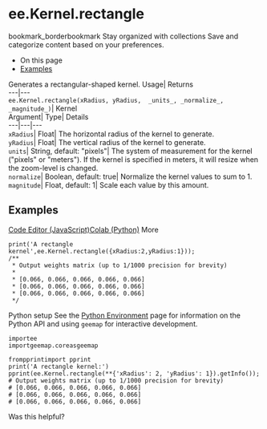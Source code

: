  
#  ee.Kernel.rectangle
bookmark_borderbookmark Stay organized with collections  Save and categorize content based on your preferences.
  * On this page
  * [Examples](https://developers.google.com/earth-engine/apidocs/ee-kernel-rectangle#examples)


Generates a rectangular-shaped kernel. 
Usage| Returns  
---|---  
`ee.Kernel.rectangle(xRadius, yRadius,  _units_, _normalize_, _magnitude_)`| Kernel  
Argument| Type| Details  
---|---|---  
`xRadius`| Float| The horizontal radius of the kernel to generate.  
`yRadius`| Float| The vertical radius of the kernel to generate.  
`units`| String, default: "pixels"| The system of measurement for the kernel ("pixels" or "meters"). If the kernel is specified in meters, it will resize when the zoom-level is changed.  
`normalize`| Boolean, default: true| Normalize the kernel values to sum to 1.  
`magnitude`| Float, default: 1| Scale each value by this amount.  
## Examples
[Code Editor (JavaScript)](https://developers.google.com/earth-engine/apidocs/ee-kernel-rectangle#code-editor-javascript-sample)[Colab (Python)](https://developers.google.com/earth-engine/apidocs/ee-kernel-rectangle#colab-python-sample) More
```
print('A rectangle kernel',ee.Kernel.rectangle({xRadius:2,yRadius:1}));
/**
 * Output weights matrix (up to 1/1000 precision for brevity)
 *
 * [0.066, 0.066, 0.066, 0.066, 0.066]
 * [0.066, 0.066, 0.066, 0.066, 0.066]
 * [0.066, 0.066, 0.066, 0.066, 0.066]
 */
```
Python setup
See the [ Python Environment](https://developers.google.com/earth-engine/guides/python_install) page for information on the Python API and using `geemap` for interactive development.
```
importee
importgeemap.coreasgeemap
```
```
frompprintimport pprint
print('A rectangle kernel:')
pprint(ee.Kernel.rectangle(**{'xRadius': 2, 'yRadius': 1}).getInfo());
# Output weights matrix (up to 1/1000 precision for brevity)
# [0.066, 0.066, 0.066, 0.066, 0.066]
# [0.066, 0.066, 0.066, 0.066, 0.066]
# [0.066, 0.066, 0.066, 0.066, 0.066]
```

Was this helpful?
